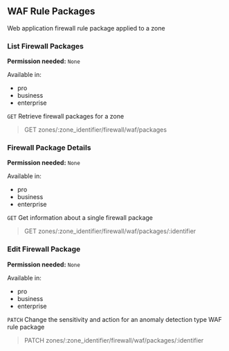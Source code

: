 ## WAF Rule Packages

Web application firewall rule package applied to a zone

### List Firewall Packages

**Permission needed:** `None`

Available in:

* pro
* business
* enterprise

`GET` Retrieve firewall packages for a zone

> GET zones/:zone_identifier/firewall/waf/packages


### Firewall Package Details

**Permission needed:** `None`

Available in:

* pro
* business
* enterprise

`GET` Get information about a single firewall package

> GET zones/:zone_identifier/firewall/waf/packages/:identifier


### Edit Firewall Package

**Permission needed:** `None`

Available in:

* pro
* business
* enterprise

`PATCH` Change the sensitivity and action for an anomaly detection type WAF rule package

> PATCH zones/:zone_identifier/firewall/waf/packages/:identifier

